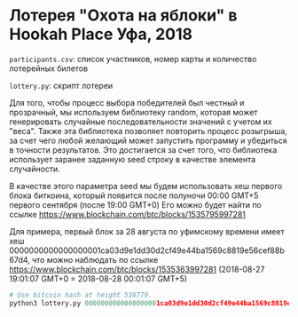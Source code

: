 # Лотерея "Охота на яблоки" в Hookah Place Уфа, 2018

`participants.csv`: список участников, номер карты и количество лотерейных билетов

`lottery.py`: скрипт лотереи

Для того, чтобы процесс выбора победителей был честный и прозрачный, мы используем библиотеку random, которая может генерировать случайные последовательности значений с учетом их "веса". Также эта библиотека позволяет повторить процесс розыгрыша, за счет чего любой желающий может запустить программу и убедиться в точности результатов.
Это достигается за счет того, что библиотека использует заранее заданную seed строку в качестве элемента случайности.

В качестве этого параметра seed мы будем использовать хеш первого блока биткоина, который появится после полуночи 00:00 GMT+5 первого сентября (после 19:00 GMT+0)
Его можно будет найти по ссылке https://www.blockchain.com/btc/blocks/1535795997281

Для примера, первый блок за 28 августа по уфимскому времени имеет хеш 0000000000000000001ca03d9e1dd30d2cf49e44ba1569c8819e56cef88b67d4, что можно наблюдать по ссылке https://www.blockchain.com/btc/blocks/1535363997281 (2018-08-27 19:01:07 GMT+0 = 2018-08-28 00:01:07 GMT+5)

```python
# Use bitcoin hash at height 538770.
python3 lottery.py 0000000000000000001ca03d9e1dd30d2cf49e44ba1569c8819e56cef88b67d4
```
